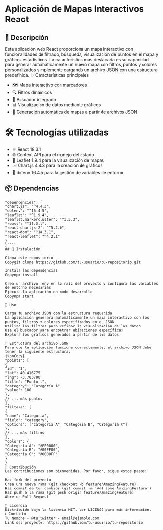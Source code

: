 # Aplicación de Mapas Interactivos React

## 📝 Descripción

Esta aplicación web React proporciona un mapa interactivo con funcionalidades de filtrado, búsqueda, visualización de puntos en el mapa y gráficos estadísticos. La característica más destacada es su capacidad para generar automáticamente un nuevo mapa con filtros, puntos y colores personalizados simplemente cargando un archivo JSON con una estructura predefinida.
✨ Características principales

- 🗺️ Mapa interactivo con marcadores
- 🔍 Filtros dinámicos
- 🔎 Buscador integrado
- 📊 Visualización de datos mediante gráficos
- 🔄 Generación automática de mapas a partir de archivos JSON

# 🛠️ Tecnologías utilizadas

- ⚛️ React 18.3.1
- 🌐 Context API para el manejo del estado
- 🍃 Leaflet 1.9.4 para la visualización de mapas
- 📈 Chart.js 4.4.3 para la creación de gráficos
- 🔐 dotenv 16.4.5 para la gestión de variables de entorno

## 📦 Dependencias

`````jsonCopy{
"dependencies": {
"chart.js": "^4.4.3",
"dotenv": "^16.4.5",
"leaflet": "^1.9.4",
"leaflet.markercluster": "^1.5.3",
"react": "^18.3.1",
"react-chartjs-2": "^5.2.0",
"react-dom": "^18.3.1",
"react-leaflet": "^4.2.1"
}
}````
## 🚀 Instalación

Clona este repositorio
Copygit clone https://github.com/tu-usuario/tu-repositorio.git

Instala las dependencias
Copynpm install

Crea un archivo .env en la raíz del proyecto y configura las variables de entorno necesarias
Ejecuta la aplicación en modo desarrollo
Copynpm start

📖 Uso

Carga tu archivo JSON con la estructura requerida
La aplicación generará automáticamente un mapa interactivo con los puntos, filtros y colores especificados en el JSON
Utiliza los filtros para refinar la visualización de los datos
Usa el buscador para encontrar ubicaciones específicas
Explora los gráficos generados a partir de los datos

📄 Estructura del archivo JSON
Para que la aplicación funcione correctamente, el archivo JSON debe tener la siguiente estructura:
jsonCopy{
"points": [
{
"id": "1",
"lat": 40.416775,
"lng": -3.703790,
"title": "Punto 1",
"category": "Categoría A",
"value": 100
},
// ... más puntos
],
"filters": [
{
"name": "Categoría",
"field": "category",
"options": ["Categoría A", "Categoría B", "Categoría C"]
},
// ... más filtros
],
"colors": {
"Categoría A": "#FF0000",
"Categoría B": "#00FF00",
"Categoría C": "#0000FF"
}
}
🤝 Contribución
Las contribuciones son bienvenidas. Por favor, sigue estos pasos:

Haz fork del proyecto
Crea una nueva rama (git checkout -b feature/AmazingFeature)
Haz commit de tus cambios (git commit -m 'Add some AmazingFeature')
Haz push a la rama (git push origin feature/AmazingFeature)
Abre un Pull Request

📜 Licencia
Distribuido bajo la licencia MIT. Ver LICENSE para más información.
📞 Contacto
Tu Nombre - @tu_twitter - email@ejemplo.com
Link del proyecto: https://github.com/tu-usuario/tu-repositorio
`````
